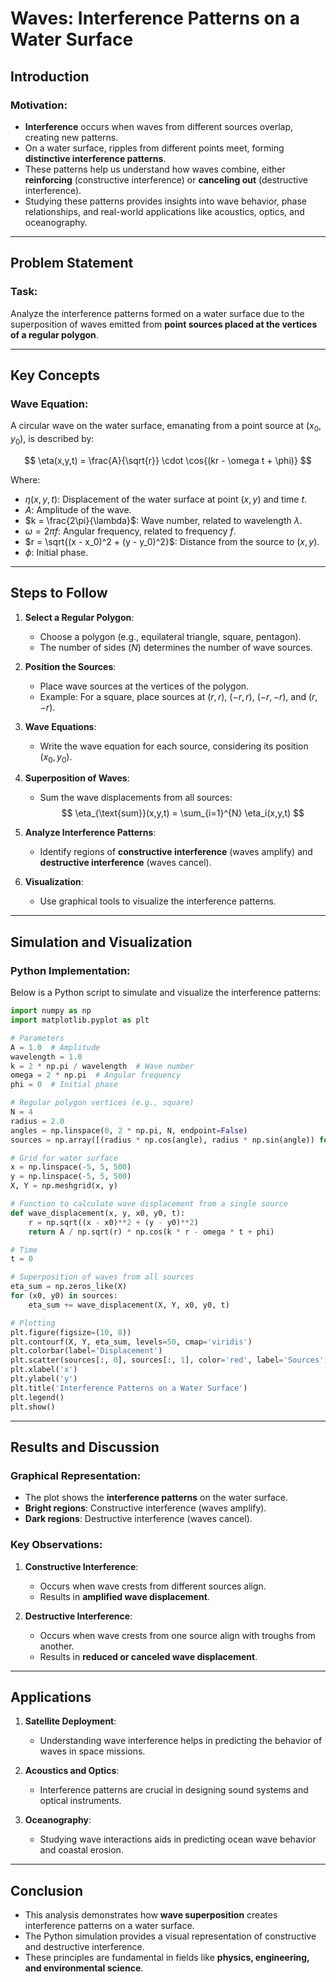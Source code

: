 # Waves: Interference Patterns on a Water Surface


## Introduction

### Motivation:
- **Interference** occurs when waves from different sources overlap, creating new patterns.
- On a water surface, ripples from different points meet, forming **distinctive interference patterns**.
- These patterns help us understand how waves combine, either **reinforcing** (constructive interference) or **canceling out** (destructive interference).
- Studying these patterns provides insights into wave behavior, phase relationships, and real-world applications like acoustics, optics, and oceanography.

---

## Problem Statement

### Task:
Analyze the interference patterns formed on a water surface due to the superposition of waves emitted from **point sources placed at the vertices of a regular polygon**.

---

## Key Concepts

### Wave Equation:
A circular wave on the water surface, emanating from a point source at $(x_0, y_0)$, is described by:

$$
\eta(x,y,t) = \frac{A}{\sqrt{r}} \cdot \cos{(kr - \omega t + \phi)}
$$

Where:
- $\eta(x,y,t)$: Displacement of the water surface at point $(x,y)$ and time $t$.
- $A$: Amplitude of the wave.
- $k = \frac{2\pi}{\lambda}$: Wave number, related to wavelength $\lambda$.
- $\omega = 2\pi f$: Angular frequency, related to frequency $f$.
- $r = \sqrt{(x - x_0)^2 + (y - y_0)^2}$: Distance from the source to $(x,y)$.
- $\phi$: Initial phase.

---

## Steps to Follow

1. **Select a Regular Polygon**:
   - Choose a polygon (e.g., equilateral triangle, square, pentagon).
   - The number of sides ($N$) determines the number of wave sources.

2. **Position the Sources**:
   - Place wave sources at the vertices of the polygon.
   - Example: For a square, place sources at $(r, r)$, $(-r, r)$, $(-r, -r)$, and $(r, -r)$.

3. **Wave Equations**:
   - Write the wave equation for each source, considering its position $(x_0, y_0)$.

4. **Superposition of Waves**:
   - Sum the wave displacements from all sources:
     $$
     \eta_{\text{sum}}(x,y,t) = \sum_{i=1}^{N} \eta_i(x,y,t)
     $$

5. **Analyze Interference Patterns**:
   - Identify regions of **constructive interference** (waves amplify) and **destructive interference** (waves cancel).

6. **Visualization**:
   - Use graphical tools to visualize the interference patterns.

---

## Simulation and Visualization

### Python Implementation:
Below is a Python script to simulate and visualize the interference patterns:

```python
import numpy as np
import matplotlib.pyplot as plt

# Parameters
A = 1.0  # Amplitude
wavelength = 1.0
k = 2 * np.pi / wavelength  # Wave number
omega = 2 * np.pi  # Angular frequency
phi = 0  # Initial phase

# Regular polygon vertices (e.g., square)
N = 4
radius = 2.0
angles = np.linspace(0, 2 * np.pi, N, endpoint=False)
sources = np.array([(radius * np.cos(angle), radius * np.sin(angle)) for angle in angles])

# Grid for water surface
x = np.linspace(-5, 5, 500)
y = np.linspace(-5, 5, 500)
X, Y = np.meshgrid(x, y)

# Function to calculate wave displacement from a single source
def wave_displacement(x, y, x0, y0, t):
    r = np.sqrt((x - x0)**2 + (y - y0)**2)
    return A / np.sqrt(r) * np.cos(k * r - omega * t + phi)

# Time
t = 0

# Superposition of waves from all sources
eta_sum = np.zeros_like(X)
for (x0, y0) in sources:
    eta_sum += wave_displacement(X, Y, x0, y0, t)

# Plotting
plt.figure(figsize=(10, 8))
plt.contourf(X, Y, eta_sum, levels=50, cmap='viridis')
plt.colorbar(label='Displacement')
plt.scatter(sources[:, 0], sources[:, 1], color='red', label='Sources')
plt.xlabel('x')
plt.ylabel('y')
plt.title('Interference Patterns on a Water Surface')
plt.legend()
plt.show()
```

---

## Results and Discussion

### Graphical Representation:
- The plot shows the **interference patterns** on the water surface.
- **Bright regions**: Constructive interference (waves amplify).
- **Dark regions**: Destructive interference (waves cancel).

### Key Observations:
1. **Constructive Interference**:
   - Occurs when wave crests from different sources align.
   - Results in **amplified wave displacement**.

2. **Destructive Interference**:
   - Occurs when wave crests from one source align with troughs from another.
   - Results in **reduced or canceled wave displacement**.

---

## Applications

1. **Satellite Deployment**:
   - Understanding wave interference helps in predicting the behavior of waves in space missions.

2. **Acoustics and Optics**:
   - Interference patterns are crucial in designing sound systems and optical instruments.

3. **Oceanography**:
   - Studying wave interactions aids in predicting ocean wave behavior and coastal erosion.

---

## Conclusion

- This analysis demonstrates how **wave superposition** creates interference patterns on a water surface.
- The Python simulation provides a visual representation of constructive and destructive interference.
- These principles are fundamental in fields like **physics, engineering, and environmental science**.
